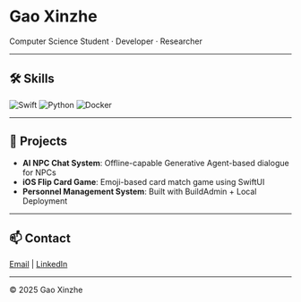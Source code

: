 # Gao Xinzhe

Computer Science Student · Developer · Researcher

---

## 🛠 Skills

![Swift](https://img.shields.io/badge/Swift-F05138?style=flat&logo=swift&logoColor=white)
![Python](https://img.shields.io/badge/Python-3776AB?style=flat&logo=python&logoColor=white)
![Docker](https://img.shields.io/badge/Docker-2496ED?style=flat&logo=docker&logoColor=white)

---

## 📂 Projects

- **AI NPC Chat System**: Offline-capable Generative Agent-based dialogue for NPCs
- **iOS Flip Card Game**: Emoji-based card match game using SwiftUI
- **Personnel Management System**: Built with BuildAdmin + Local Deployment

---

## 📫 Contact

[Email](mailto:your_email@example.com) | [LinkedIn](https://linkedin.com/in/yourname)

---

© 2025 Gao Xinzhe
